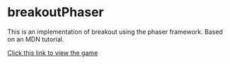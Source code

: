 # breakoutPhaser

This is an implementation of breakout using the phaser framework. Based on an
MDN tutorial.

[Click this link to view the game](https://exarp1.github.io/breakoutPhaser/)
